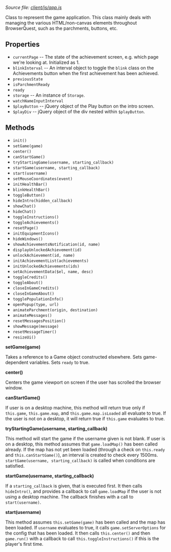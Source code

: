 *Source file: [client/js/app.js](https://github.com/browserquest/BrowserQuest/blob/master/client/js/app.js)*

Class to represent the game application.  This class mainly deals with managing the various HTML/non-canvas elements throughout BrowserQuest, such as the parchments, buttons, etc.

Properties
----------
* `currentPage` -- The state of the achievement screen, e.g. which page we're looking at.  Initialized as 1.  
* `blinkInterval` -- An interval object to toggle the `blink` class on the Achievements button when the first achievement has been achieved.
* `previousState`
* `isParchmentReady`
* `ready`
* `storage` -- An instance of `Storage`.
* `watchNameInputInterval`
* `$playButton` -- jQuery object of the Play button on the intro screen.
* `$playDiv` -- jQuery object of the div nested within `$playButton`.

Methods
-------
* `init()`
* `setGame(game)`
* `center()`
* `canStartGame()`
* `tryStartingGame(username, starting_callback)`
* `startGame(username, starting_callback)`
* `start(username)`
* `setMouseCoordinates(event)`
* `initHealthBar()`
* `blinkHealthBar()`
* `toggleButton()`
* `hideIntro(hidden_callback)`
* `showChat()`
* `hideChat()`
* `toggleInstructions()`
* `toggleAchievements()`
* `resetPage()`
* `initEquipmentIcons()`
* `hideWindows()`
* `showAchievementsNotification(id, name)`
* `displayUnlockedAchievement(id)`
* `unlockAchievement(id, name)`
* `initAchievementList(achievements)`
* `initUnlockedAchievements(ids)`
* `setAchievementData($el, name, desc)`
* `toggleCredits()`
* `toggleAbout()`
* `closeInGameCredits()`
* `closeInGameAbout()`
* `togglePopulationInfo()`
* `openPopup(type, url)`
* `animateParchment(origin, destination)`
* `animateMessages()`
* `resetMessagesPosition()`
* `showMessage(message)`
* `resetMessageTimer()`
* `resizeUi()`

**setGame(game)**

Takes a reference to a Game object constructed elsewhere.  Sets game-dependent variables.  Sets `ready` to true.

**center()**

Centers the game viewport on screen if the user has scrolled the browser window.

**canStartGame()**

If user is on a desktop machine, this method will return true only if `this.game`, `this.game.map`, and `this.game.map.isLoaded` all evaluate to true.  If the user is not on a desktop, it will return true if `this.game` evaluates to true.

**tryStartingGame(username, starting_callback)**

This method will start the game if the username given is not blank.  If user is on a desktop, this method assumes that `game.loadMap()` has been called already.  If the map has not yet been loaded (through a check on `this.ready` and `this.canStartGame()`), an interval is created to check every 1500ms.  `startGame(username, starting_callback)` is called when conditions are satisfied.

**startGame(username, starting_callback)**

If a `starting_callback` is given, that is executed first.  It then calls `hideIntro()`, and provides a callback to call `game.loadMap` if the user is not using a desktop machine.  The callback finishes with a call to `start(username)`.

**start(username)**

This method assumes `this.setGame(game)` has been called and the map has been loaded.  If `username` evaluates to true, it calls `game.setServerOptions` for the config that has been loaded.  It then calls `this.center()` and then `game.run()` with a callback to call `this.toggleInstructions()` if this is the player's first time.